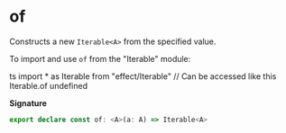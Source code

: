 # of

Constructs a new `Iterable<A>` from the specified value.

To import and use `of` from the "Iterable" module:

ts
import \* as Iterable from "effect/Iterable"
// Can be accessed like this
Iterable.of
undefined

**Signature**

```ts
export declare const of: <A>(a: A) => Iterable<A>
```
